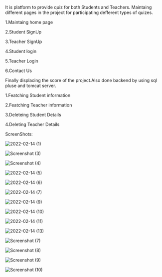 It is platform to provide quiz for both Students and Teachers.
Maintaing different pages in the project for participating defferent types of quizes.

1.Maintaing home page 

2.Student SignUp

3.Teacher SignUp

4.Student login 

5.Teacher Login

6.Contact Us

Finally displacing the score of the project.Also done backend by using sql pluse and tomcat server.

1.Featching Student information

2.Featching Teacher information

3.Deleteing Student Details

4.Deleting Teacher Details

ScreenShots:

![2022-02-14 (1)](https://github.com/Nandh5n5/online-quiz-project/assets/94433310/642d8987-34e9-4519-ae9a-3e3743f02681)


![Screenshot (3)](https://github.com/Nandh5n5/online-quiz-project/assets/94433310/d447c15f-6ef4-41a8-8973-970f5a591226)


![Screenshot (4)](https://github.com/Nandh5n5/online-quiz-project/assets/94433310/fed716fe-20c6-4bd5-9468-d1f3756024b3)


![2022-02-14 (5)](https://github.com/Nandh5n5/online-quiz-project/assets/94433310/e1f93041-ff48-4d2e-93de-8997e477b160)


![2022-02-14 (6)](https://github.com/Nandh5n5/online-quiz-project/assets/94433310/39975fff-83d2-481e-b886-429f6d45eba0)


![2022-02-14 (7)](https://github.com/Nandh5n5/online-quiz-project/assets/94433310/4da2d42e-a52a-40fa-bf7c-c1421c90e98d)


![2022-02-14 (9)](https://github.com/Nandh5n5/online-quiz-project/assets/94433310/e0fcd2da-d4ed-4cf1-9782-5cc56128c4dc)


![2022-02-14 (10)](https://github.com/Nandh5n5/online-quiz-project/assets/94433310/df24d206-256c-42b6-a144-00963bc69e2c)


![2022-02-14 (11)](https://github.com/Nandh5n5/online-quiz-project/assets/94433310/6dcd31df-c22b-4d7e-b610-453fe3ecf49e)


![2022-02-14 (13)](https://github.com/Nandh5n5/online-quiz-project/assets/94433310/7fd172cb-9e43-4254-b8bb-e87f576260f6)


![Screenshot (7)](https://github.com/Nandh5n5/online-quiz-project/assets/94433310/b4b8ef46-265a-438c-bbda-04b8a89161e5)


![Screenshot (8)](https://github.com/Nandh5n5/online-quiz-project/assets/94433310/f14993e1-a0a3-4b34-b265-aa18119078a5)


![Screenshot (9)](https://github.com/Nandh5n5/online-quiz-project/assets/94433310/eb330ecf-5f61-48c9-b90a-5d65aae19996)


![Screenshot (10)](https://github.com/Nandh5n5/online-quiz-project/assets/94433310/d2c21cd0-7e0b-4571-a5d6-695db2282646)


















